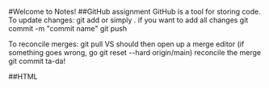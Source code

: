 #Welcome to Notes!
##GitHub assignment
GitHub is a tool for storing code. 
To update changes:
git add <name of file> or simply . if you want to add all changes
git commit -m "commit name"
git push

To reconcile merges:
git pull
VS should then open up a merge editor
(if something goes wrong, go git reset --hard origin/main)
reconcile the merge
git commit
ta-da!
  
##HTML

